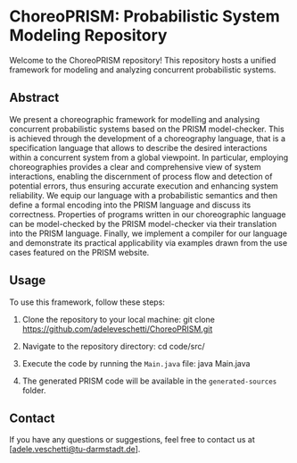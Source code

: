 # ChoreoPRISM: Probabilistic System Modeling Repository

Welcome to the ChoreoPRISM repository! This repository hosts a unified framework for modeling and analyzing concurrent probabilistic systems. 


## Abstract

We present a choreographic framework for modelling and analysing
  concurrent probabilistic systems based on the PRISM
  model-checker. This is achieved through the development of a
  choreography language, that is a specification language that allows
  to describe the desired interactions within a concurrent system from
  a global viewpoint. In particular, employing choreographies provides a clear and comprehensive view of system interactions, enabling the discernment of process flow and detection of potential errors, thus ensuring accurate execution and enhancing system reliability. We equip our language with a probabilistic semantics
  and then define a formal encoding into the PRISM language and
  discuss its correctness. Properties of programs written in our
  choreographic language can be model-checked by the PRISM
  model-checker via their translation into the PRISM language.
  Finally, we implement a compiler for our language and demonstrate
  its practical applicability via examples drawn from the use cases
  featured on the PRISM website.


## Usage

To use this framework, follow these steps:

1. Clone the repository to your local machine: git clone https://github.com/adeleveschetti/ChoreoPRISM.git

2. Navigate to the repository directory: cd code/src/

3. Execute the code by running the `Main.java` file: java Main.java

4. The generated PRISM code will be available in the `generated-sources` folder.


## Contact

If you have any questions or suggestions, feel free to contact us at [adele.veschetti@tu-darmstadt.de].

